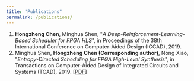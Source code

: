 ```yaml
---
title: "Publications"
permalink: /publications/
---
```


1. **Hongzheng Chen**, Minghua Shen, "*A Deep-Reinforcement-Learning-Based Scheduler for FPGA HLS*", in Proceedings of the 38th International Conference on Computer-Aided Design (ICCAD), 2019.
2. Minghua Shen, **Hongzheng Chen (Corresponding author)**, Nong Xiao, "*Entropy-Directed Scheduling for FPGA High-Level Synthesis*", in Transactions on Computer-Aided Design of Integrated Circuits and Systems (TCAD), 2019. [[PDF](https://ieeexplore.ieee.org/document/8823964)]